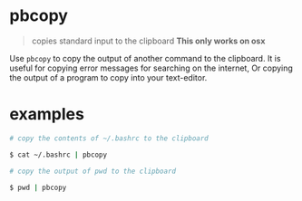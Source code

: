 # pbcopy
> copies standard input to the clipboard
**This only works on osx**

Use `pbcopy` to copy the output of another command to the clipboard. It is useful for copying error messages for searching on the internet, Or copying the output of a program to copy into your text-editor.

# examples
``` sh
# copy the contents of ~/.bashrc to the clipboard

$ cat ~/.bashrc | pbcopy
```
``` sh
# copy the output of pwd to the clipboard

$ pwd | pbcopy
```
